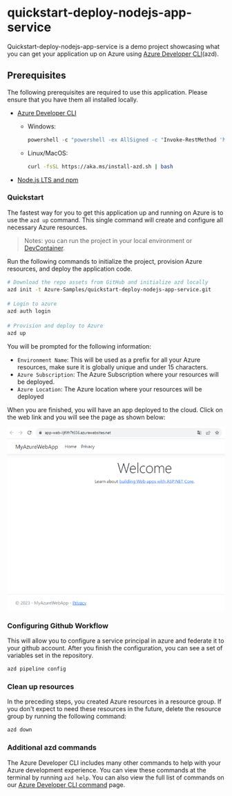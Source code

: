 # quickstart-deploy-nodejs-app-service

Quickstart-deploy-nodejs-app-service is a demo project showcasing what you can get your application up on Azure using [Azure Developer CLI](https://learn.microsoft.com/en-us/azure/developer/azure-developer-cli/overview)(azd).

## Prerequisites

The following prerequisites are required to use this application.  Please ensure that you have them all installed locally.

- [Azure Developer CLI](https://aka.ms/azure-dev/install)
  - Windows:

    ```powershell
    powershell -c "powershell -ex AllSigned -c "Invoke-RestMethod 'https://aka.ms/install-azd.ps1' | Invoke-Expression""
    ```

  - Linux/MacOS:

    ```bash
    curl -fsSL https://aka.ms/install-azd.sh | bash 
    ```

- [Node.js LTS and npm](https://nodejs.org/)

### Quickstart

The fastest way for you to get this application up and running on Azure is to use the `azd up` command. This single command will create and configure all necessary Azure resources.

>Notes: you can run the project in your local environment or [DevContainer](https://code.visualstudio.com/docs/devcontainers/containers).

Run the following commands to initialize the project, provision Azure resources, and deploy the application code.

```bash
# Download the repo assets from GitHub and initialize azd locally
azd init -t Azure-Samples/quickstart-deploy-nodejs-app-service.git

# Login to azure
azd auth login

# Provision and deploy to Azure
azd up
```

You will be prompted for the following information:

- `Environment Name`: This will be used as a prefix for all your Azure resources, make sure it is globally unique and under 15 characters.
- `Azure Subscription`: The Azure Subscription where your resources will be deployed.
- `Azure Location`: The Azure location where your resources will be deployed

When you are finished, you will have an app deployed to the cloud. Click on the web link and you will see the page as shown below:

!["Screenshot of deployed Web app"](assets/web.png)

### Configuring Github Workflow

This will allow you to configure a service principal in azure and federate it to your github account. After you finish the configuration, you can see a set of variables set in the repository.

```bash
azd pipeline config
```

### Clean up resources

In the preceding steps, you created Azure resources in a resource group. If you don't expect to need these resources in the future, delete the resource group by running the following command:

```bash
azd down
```

### Additional azd commands

The Azure Developer CLI includes many other commands to help with your Azure development experience. You can view these commands at the terminal by running `azd help`. You can also view the full list of commands on our [Azure Developer CLI command](https://aka.ms/azure-dev/ref) page.
